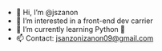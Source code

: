 - 👋 Hi, I’m @jszanon
- 👀 I’m interested in a front-end dev carrier 
- 🌱 I’m currently learning Python 🐍
- 📫 Contact: jsanzonizanon09@gmail.com


<!---
jszanon/jszanon is a ✨ special ✨ repository because its `README.md` (this file) appears on your GitHub profile.
You can click the Preview link to take a look at your changes.
--->
